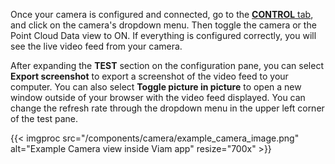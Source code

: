 Once your camera is configured and connected, go to the [**CONTROL** tab](/fleet/control/), and click on the camera's dropdown menu.
Then toggle the camera or the Point Cloud Data view to ON.
If everything is configured correctly, you will see the live video feed from your camera.

After expanding the **TEST** section on the configuration pane, you can select **Export screenshot** to export a screenshot of the video feed to your computer.
You can also select **Toggle picture in picture** to open a new window outside of your browser with the video feed displayed.
You can change the refresh rate through the dropdown menu in the upper left corner of the test pane.

{{< imgproc src="/components/camera/example_camera_image.png" alt="Example Camera view inside Viam app" resize="700x" >}}
